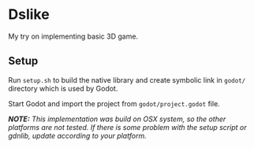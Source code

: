 # Dslike

My try on implementing basic 3D game.

## Setup
Run `setup.sh` to build the native library and create symbolic link in `godot/` directory which is used by Godot.

Start Godot and import the project from `godot/project.godot` file.

***NOTE:** This implementation was build on OSX system, so the other platforms are not tested. If there is some problem with the setup script or gdnlib, update according to your platform.*